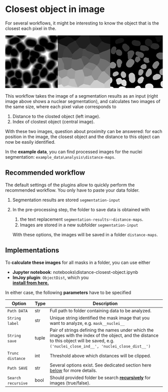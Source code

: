 # Closest object in image

For several workflows, it might be interesting to know the object that is the closest each pixel in the.

![obj-dist-example.png](img/obj-dist-example.png)

This workflow takes the  image of a segmentation results as an input (right image above shows a
nuclear segmentation), and calculates two images of the same size, where each pixel value corresponds to 

1. Distance to the closted object (left image).
2. Index of clostest object (central image).

With these two images, question about proximity can be answered: for each position in the image, the closest
object and the distance to this object can now be easily identified.

In the **example data**, you can find processed images for the nuclei segmentation: `example_data\analysis\distance-maps`.

## Recommended workflow

The default settings of the plugins allow to quickly perform the recommended workflow. You only have 
to paste your data folder.  

1. Segmentation results are stored `segmentation-input`
2. In the pre-processing step, the folder to save data is obtained with 
    
    1. the text replacement `segmentation-results˃˃distance-maps`.
    2. Images are stored in a new subfolder `segmentation-input`
    
    With these options, the images will be saved in a folder `distance-maps`.

## Implementations

To **calculate these images** for all masks in a folder, you can use either

* **Jupyter notebook**: notebooks\distance-closest-object.ipynb
* **ImJoy plugin**:  `ObjectDist`, which you  
<a href="https://imjoy.io/#/app?w=fq-segmentation&plugin=fish-quant/fq-segmentation:ObjectDist@stable&upgrade=1" target="_blank">**install from here.**</a>

In either case, the following **parameters** have to be specified

Option           | Type |  Description
---------------- | ---- |  -----------
`Path DATA`    | str  | Full path to folder containing data to be analyzed.
`String label`    | str  |  Unique string identified the mask image that you want to analyze, e.g. `mask__nuclei__`
`String save`    | tuple  | Pair of strings defining the names under which the images with the index of the object, and the distance to this object will be saved, e.g. `('nuclei_close_ind__', 'nuclei_close_dist__')`
`Trunc distance`    | int  | Threshold above which distances will be clipped.
`Path SAVE`    | str  |  Several options exist. See dedicated section here [below](data.md#specify-folder-to-save-your-data) for more details.
`Search recursive`    | bool  | Should provided folder be search [**recursively**](analysis-general-behavior.md#recursive-search-for-data) for images (true/false).
